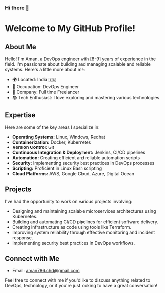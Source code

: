 ### Hi there 👋

# Welcome to My GitHub Profile!

## About Me

Hello! I'm Aman, a DevOps engineer with [8-9] years of experience in the field. I'm passionate about building and managing scalable and reliable systems. Here's a little more about me:

- 🌍 Located: India 🇮🇳 
- 💼 Occupation: DevOps Engineer
- 🏢 Company: Full time Freelancer
- 📚 Tech Enthusiast: I love exploring and mastering various technologies.

## Expertise

Here are some of the key areas I specialize in:

- **Operating Systems:** Linux, Windows, Redhat
- **Containerization:** Docker, Kubernetes
- **Version Control:** Git
- **Continuous Integration & Deployment:** Jenkins, CI/CD pipelines
- **Automation:** Creating efficient and reliable automation scripts
- **Security:** Implementing security best practices in DevOps processes
- **Scripting:** Proficient in Linux Bash scripting
- **Cloud Platforms:** AWS, Google Cloud, Azure, Digital Ocean

## Projects

I've had the opportunity to work on various projects involving:

- Designing and maintaining scalable microservices architectures using Kubernetes.
- Building and automating CI/CD pipelines for efficient software delivery.
- Creating infrastructure as code using tools like Terraform.
- Improving system reliability through effective monitoring and incident response.
- Implementing security best practices in DevOps workflows.

## Connect with Me

- Email: aman786.chd@gmail.com

Feel free to connect with me if you'd like to discuss anything related to DevOps, technology, or if you're just looking to have a great conversation!

